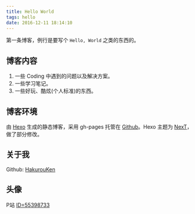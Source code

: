 ```yaml
---
title: Hello World
tags: hello
date: 2016-12-11 18:14:10
---
```


第一条博客，例行是要写个 `Hello, World` 之类的东西的。

<!-- more -->

## 博客内容

1. 一些 Coding 中遇到的问题以及解决方案。
2. 一些学习笔记。
3. 一些好玩、酷炫(个人标准)的东西。

## 博客环境

由 [Hexo](https://github.com/hexojs/hexo) 生成的静态博客，采用 gh-pages 托管在 [Github](https://github.com/HakurouKen/hakurouken.github.io/)。Hexo 主题为 [NexT](https://github.com/iissnan/hexo-theme-next)，做了部分修改。

## 关于我

Github: [HakurouKen](https://github.com/HakurouKen/)

## 头像

P站 [ID=55398733](http://www.pixiv.net/member_illust.php?mode=medium&illust_id=55398733)
